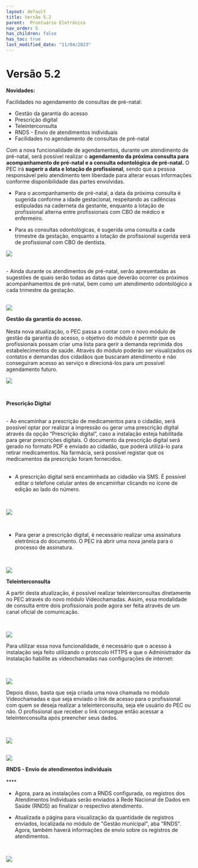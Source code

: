 ```yaml
---
layout: default
title: Versão 5.2
parent:  Prontuário Eletrônico
nav_order: 5
has_children: false
has_toc: true
last_modified_date: "11/04/2023"
---
```


<link rel="stylesheet" type="text/css" href="../estilos.css">

<h1>Versão 5.2</h1>

<b>Novidades:</b>

Facilidades no agendamento de consultas de pré-natal:

- Gestão da garantia do acesso
- Prescrição digital
- Teleinterconsulta
- RNDS - Envio de atendimentos individuais
- Facilidades no agendamento de consultas de pré-natal

<p>Com a nova funcionalidade de agendamentos, durante um atendimento de pré-natal, será possível realizar o <b>agendamento da próxima consulta para acompanhamento de pré-natal e a consulta odontológica de pré-natal.</b> O PEC irá <b>sugerir a data e lotação de profissional</b>, sendo que a pessoa responsável pelo atendimento tem liberdade para alterar essas informações conforme disponibilidade das partes envolvidas.</p>

  - Para o acompanhamento de pré-natal, a data da próxima consulta é sugerida conforme a idade gestacional, respeitando as cadências estipuladas na caderneta da gestante, enquanto a lotação de profissional alterna entre profissionais com CBO de médico e enfermeiro.
  
  - Para as consultas odontológicas, é sugerida uma consulta a cada trimestre da gestação, enquanto a lotação de profissional sugerida será de profissional com CBO de dentista.
    
![](./media/011.gif)

<br>
- Ainda durante os atendimentos de pré-natal, serão apresentadas as sugestões de quais serão todas as datas que deverão ocorrer os próximos acompanhamentos de pré-natal, bem como um atendimento odontológico a cada trimestre da gestação.
<br>
<br>

![](./media/012.png)

<b>Gestão da garantia do acesso.</b>
<br>
<br>
Nesta nova atualização, o PEC passa a contar com o novo módulo de gestão da garantia do acesso, o objetivo do módulo é permitir que os profissionais possam criar uma lista para gerir a demanda reprimida dos estabelecimentos de saúde. Através do módulo poderão ser visualizados os contatos e demandas dos cidadãos que buscaram atendimento e não conseguiram acesso ao serviço e direcioná-los para um possível agendamento futuro.
<br>

![](./media/013.gif)

<br>

<b>Prescrição Digital</b>

<br>
- Ao encaminhar a prescrição de medicamentos para o cidadão, será possível optar por realizar a impressão ou gerar uma prescrição digital através da opção “Prescrição digital”, caso a instalação esteja habilitada para gerar prescrições digitais. O documento da prescrição digital será gerado no formato PDF e enviado ao cidadão, que poderá utilizá-lo para retirar medicamentos. Na farmácia, será possível registar que os medicamentos da prescrição foram fornecidos.
<br>
<br>

- A prescrição digital será encaminhada ao cidadão via SMS. É possível editar o telefone celular antes de encaminhar clicando no ícone de edição ao lado do número.
<br>    

![](./media/014.gif)

<br>

- Para gerar a prescrição digital, é necessário realizar uma assinatura eletrônica do documento. O PEC irá abrir uma nova janela para o processo de assinatura.  

<br>

![](./media/015.gif)

<b>Teleinterconsulta</b>
<br>
<p>A partir desta atualização, é possível realizar teleinterconsultas diretamente no PEC através do novo módulo Videochamadas. Assim, essa modalidade de consulta entre dois profissionais pode agora ser feita através de um canal oficial de comunicação.</p>
<br>

![](./media/016.png)

<p>Para utilizar essa nova funcionalidade, é necessário que o acesso à instalação seja feito utilizando o protocolo HTTPS e que o Administrador da Instalação habilite as videochamadas nas configurações de internet:</p>
<br>

![](./media/017.gif)
<br>
<p>Depois disso, basta que seja criada uma nova chamada no módulo Videochamadas e que seja enviado o link de acesso para o profissional com quem se deseja realizar a teleinterconsulta, seja ele usuário do PEC ou não. O profissional que receber o link consegue então acessar a teleinterconsulta após preencher seus dados.</p>
<br>

![](./media/018.1.png)
<br>
<br>

![](./media/018.2.png)
<br>

<b>RNDS - Envio de atendimentos individuais</b>
<br>
<br>****

- Agora, para as instalações com a RNDS configurada, os registros dos Atendimentos Individuais serão enviados à Rede Nacional de Dados em Saúde (RNDS) ao finalizar o respectivo atendimento.

- Atualizada a página para visualização da quantidade de registros enviados, localizada no módulo de "Gestão municipal", aba "RNDS". Agora, também haverá informações de envio sobre os registros de atendimentos.
<br>

![](./media/019.png)